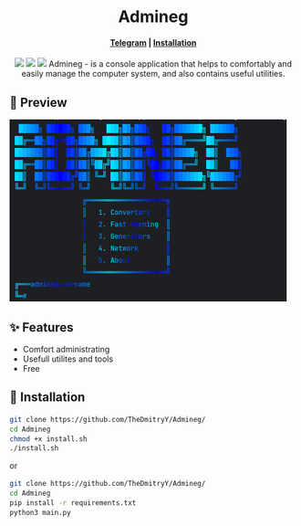 <h1 align="center">Admineg</h1>
<h4 align="center">
  <a href="https://t.me/horekisun">Telegram</a>
  |
  <a href="https://github.com/TheDmitryY/Admineg#-installation"">Installation</a>
</h4>

<p align="center">
<img src="https://img.shields.io/badge/version-1.0.2-blue">
<img src="https://img.shields.io/github/commit-activity/m/badges/shields">
<img src="https://img.shields.io/github/discussions/badges/shields">
Admineg - is a console application that helps to comfortably and easily manage the computer system, and also contains useful utilities.
</p>

## 👀 Preview

![image](Images/image.png)

## ✨ Features
- Comfort administrating
- Usefull utilites and tools
- Free

 ## 🌟 Installation
  ```sh
git clone https://github.com/TheDmitryY/Admineg/
cd Admineg
chmod +x install.sh
./install.sh
```
or
  ```sh
git clone https://github.com/TheDmitryY/Admineg/
cd Admineg
pip install -r requirements.txt
python3 main.py
```
